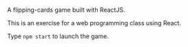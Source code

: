 A flipping-cards game built with ReactJS.

This is an exercise for a web programming class using React.

Type `npm start` to launch the game.
